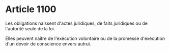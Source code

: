 # Article 1100

Les obligations naissent d'actes juridiques, de faits juridiques ou de l'autorité seule de la loi.

Elles peuvent naître de l'exécution volontaire ou de la promesse d'exécution d'un devoir de conscience envers autrui.
